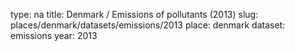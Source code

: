 type: na
title: Denmark / Emissions of pollutants (2013)
slug: places/denmark/datasets/emissions/2013
place: denmark
dataset: emissions
year: 2013
